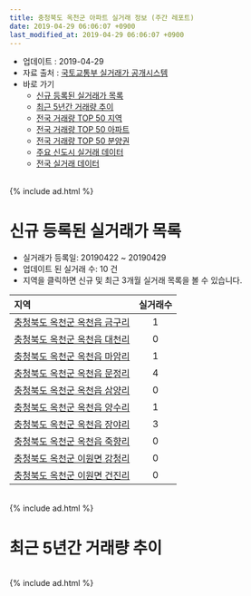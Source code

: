 ```yaml
---
title: 충청북도 옥천군 아파트 실거래 정보 (주간 레포트)
date: 2019-04-29 06:06:07 +0900
last_modified_at: 2019-04-29 06:06:07 +0900
---
```


* 업데이트 : 2019-04-29
* 자료 출처 : [국토교통부 실거래가 공개시스템](http://rt.molit.go.kr)
* 바로 가기
    * [신규 등록된 실거래가 목록](#신규-등록된-실거래가-목록)
    * [최근 5년간 거래량 추이](#최근-5년간-거래량-추이)
    * [전국 거래량 TOP 50 지역](https://inasie.github.io/apt-trade-info/최근-3개월-전국에서-가장-거래가-많이-발생한-지역)
    * [전국 거래량 TOP 50 아파트](https://inasie.github.io/apt-trade-info/최근-3개월-전국에서-가장-거래가-많이-발생한-아파트)
    * [전국 거래량 TOP 50 분양권](https://inasie.github.io/apt-trade-info/최근-3개월-전국에서-가장-거래가-많이-발생한-분양권)
    * [주요 신도시 실거래 데이터](https://inasie.github.io/apt-trade-info/주요-신도시)
    * [전국 실거래 데이터](https://inasie.github.io/apt-trade-info/전국)

<br>
{% include ad.html %}
<br>

# 신규 등록된 실거래가 목록
* 실거래가 등록일: 20190422 ~ 20190429
* 업데이트 된 실거래 수: 10 건
* 지역을 클릭하면 신규 및 최근 3개월 실거래 목록을 볼 수 있습니다.


|지역|실거래수|
|:---|:---:|
|[충청북도 옥천군 옥천읍 금구리](https://inasie.github.io/apt-trade-info/충청북도-옥천군-옥천읍-금구리)|1|
|[충청북도 옥천군 옥천읍 대천리](https://inasie.github.io/apt-trade-info/충청북도-옥천군-옥천읍-대천리)|0|
|[충청북도 옥천군 옥천읍 마암리](https://inasie.github.io/apt-trade-info/충청북도-옥천군-옥천읍-마암리)|1|
|[충청북도 옥천군 옥천읍 문정리](https://inasie.github.io/apt-trade-info/충청북도-옥천군-옥천읍-문정리)|4|
|[충청북도 옥천군 옥천읍 삼양리](https://inasie.github.io/apt-trade-info/충청북도-옥천군-옥천읍-삼양리)|0|
|[충청북도 옥천군 옥천읍 양수리](https://inasie.github.io/apt-trade-info/충청북도-옥천군-옥천읍-양수리)|1|
|[충청북도 옥천군 옥천읍 장야리](https://inasie.github.io/apt-trade-info/충청북도-옥천군-옥천읍-장야리)|3|
|[충청북도 옥천군 옥천읍 죽향리](https://inasie.github.io/apt-trade-info/충청북도-옥천군-옥천읍-죽향리)|0|
|[충청북도 옥천군 이원면 강청리](https://inasie.github.io/apt-trade-info/충청북도-옥천군-이원면-강청리)|0|
|[충청북도 옥천군 이원면 건진리](https://inasie.github.io/apt-trade-info/충청북도-옥천군-이원면-건진리)|0|


<br>
{% include ad.html %}
<br>

# 최근 5년간 거래량 추이


<div style="width:100%;">
    <canvas id="deal_progress" height="200"></canvas>
</div>

<script>
new Chart(document.getElementById("deal_progress"), {
    type: 'line',
    data: {
        labels: ['201404','201405','201406','201407','201408','201409','201410','201411','201412','201501','201502','201503','201504','201505','201506','201507','201508','201509','201510','201511','201512','201601','201602','201603','201604','201605','201606','201607','201608','201609','201610','201611','201612','201701','201702','201703','201704','201705','201706','201707','201708','201709','201710','201711','201712','201801','201802','201803','201804','201805','201806','201807','201808','201809','201810','201811','201812','201901','201902','201903','201904'],
        datasets: [{
            label: '매매',
            pointRadius: 1,
            data: [17, 17, 16, 16, 17, 29, 15, 16, 12, 18, 17, 23, 15, 18, 13, 11, 22, 16, 11, 11, 12, 12, 18, 27, 23, 18, 13, 10, 18, 24, 28, 11, 11, 13, 13, 21, 20, 24, 30, 17, 21, 33, 40, 24, 19, 22, 17, 28, 26, 24, 18, 18, 19, 18, 18, 14, 30, 17, 20, 27, 7],
            borderColor: "rgba(255, 201, 14, 1)",
            backgroundColor: "rgba(255, 201, 14, 0.5)",
            fill: false,
            lineTension: 0
        },{
            label: '전월세',
            pointRadius: 1,
            data: [8, 13, 8, 8, 11, 16, 10, 9, 11, 9, 12, 10, 16, 5, 11, 10, 22, 13, 14, 11, 11, 10, 12, 10, 9, 9, 5, 6, 8, 5, 10, 14, 9, 12, 15, 5, 2, 8, 10, 11, 10, 14, 20, 20, 19, 18, 16, 20, 16, 9, 14, 5, 14, 12, 11, 14, 12, 14, 7, 9, 6],
            borderColor: "rgba(0, 141, 185, 1)",
            backgroundColor: "rgba(0, 141, 185, 0.5)",
            fill: false,
            lineTension: 0
        }
        ]
    },
    options: {
        responsive: true,
        title: {
            display: false
        },
        tooltips: {
            mode: 'index',
            intersect: false
        },
        hover: {
            mode: 'nearest',
            intersect: true
        },
        scales: {
            xAxes: [{
                display: true,
                scaleLabel: {
                    display: true,
                    labelString: '년/월'
                }
            }],
            yAxes: [{
                display: true,
                ticks: {
                    suggestedMin: 0,
                },
                scaleLabel: {
                    display: true,
                    labelString: '실거래 수'
                }
            }]
        }
    }
});

</script>


<br>
{% include ad.html %}
<br>

